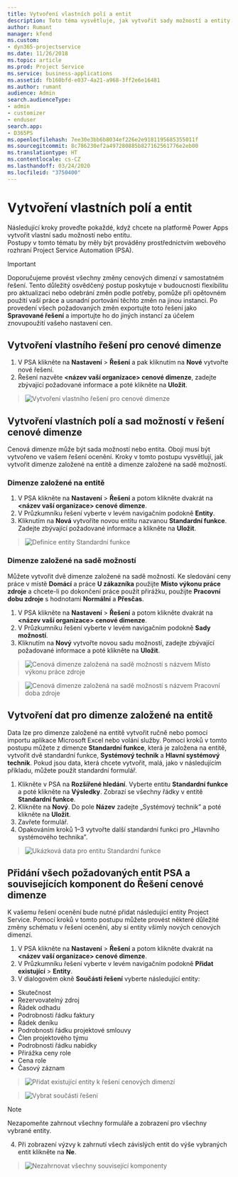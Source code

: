 ```yaml
---
title: Vytvoření vlastních polí a entit
description: Toto téma vysvětluje, jak vytvořit sady možností a entity ve vlastním řešení na platformě Power Apps.
author: Rumant
manager: kfend
ms.custom:
- dyn365-projectservice
ms.date: 11/26/2018
ms.topic: article
ms.prod: Project Service
ms.service: business-applications
ms.assetid: fb160bfd-e037-4a21-a968-3ff2e6e16481
ms.author: rumant
audience: Admin
search.audienceType:
- admin
- customizer
- enduser
search.app:
- D365PS
ms.openlocfilehash: 7ee30e3bb6b8034ef226e2e9181195685355011f
ms.sourcegitcommit: 8c786230ef2a497280885b827162561776e2eb00
ms.translationtype: HT
ms.contentlocale: cs-CZ
ms.lasthandoff: 03/24/2020
ms.locfileid: "3750400"
---
```

# <a name="create-custom-fields-and-entities"></a>Vytvoření vlastních polí a entit 

Následující kroky proveďte pokaždé, když chcete na platformě Power Apps vytvořit vlastní sadu možností nebo entitu.  
Postupy v tomto tématu by měly být prováděny prostřednictvím webového rozhraní Project Service Automation (PSA).

> [!IMPORTANT]
> Doporučujeme provést všechny změny cenových dimenzí v samostatném řešení. Tento důležitý osvědčený postup poskytuje v budoucnosti flexibilitu pro aktualizaci nebo odebrání změn podle potřeby, pomůže při opětovném použití vaší práce a usnadní portování těchto změn na jinou instanci. Po provedení všech požadovaných změn exportujte toto řešení jako **Spravované řešení** a importujte ho do jiných instancí za účelem znovupoužití vašeho nastavení cen.


## <a name="create-a-custom-solution-for-pricing-dimensions"></a>Vytvoření vlastního řešení pro cenové dimenze
1. V PSA klikněte na **Nastavení** > **Řešení** a pak kliknutím na **Nové** vytvořte nové řešení. 
2. Řešení nazvěte **\<název vaší organizace> cenové dimenze**, zadejte zbývající požadované informace a poté klikněte na **Uložit**.

> ![Vytvoření vlastního řešení pro cenové dimenze](media/Creation-of-custom-pricing-dimension-solution.PNG)
  
## <a name="create-custom-fields-and-option-sets-in-the-pricing-dimension-solution"></a>Vytvoření vlastních polí a sad možností v řešení cenové dimenze

Cenová dimenze může být sada možností nebo entita. Obojí musí být vytvořeno ve vašem řešení ocenění. Kroky v tomto postupu vysvětlují, jak vytvořit dimenze založené na entitě a dimenze založené na sadě možností.

### <a name="entity-based-dimensions"></a>Dimenze založené na entitě

1. V PSA klikněte na **Nastavení** > **Řešení** a potom klikněte dvakrát na **\<název vaší organizace> cenové dimenze**.
2. V Průzkumníku řešení vyberte v levém navigačním podokně **Entity**.
3. Kliknutím na **Nová** vytvoříte novou entitu nazvanou **Standardní funkce**. Zadejte zbývající požadované informace a klikněte na **Uložit**.

> ![Definice entity Standardní funkce](media/Standard-Title-entity-definition.png)


### <a name="option-set-based-dimensions"></a>Dimenze založené na sadě možností 
Můžete vytvořit dvě dimenze založené na sadě možností. Ke sledování ceny práce v místě **Domácí** a práce **U zákazníka** použijte **Místo výkonu práce zdroje** a chcete-li po dokončení práce použít přirážku, použijte **Pracovní dobu zdroje** s hodnotami **Normální** a **Přesčas**.


1. V PSA klikněte na **Nastavení** > **Řešení** a potom klikněte dvakrát na **\<název vaší organizace> cenové dimenze**. 
2. V Průzkumníku řešení vyberte v levém navigačním podokně **Sady možností**. 
3. Kliknutím na **Nový** vytvořte novou sadu možností, zadejte zbývající požadované informace a poté klikněte na **Uložit**.

> ![Cenová dimenze založená na sadě možností s názvem Místo výkonu práce zdroje ](media/Option-set-PD-called-Resource-Work-Location.png)

> ![Cenová dimenze založená na sadě možností s názvem Pracovní doba zdroje ](media/Option-set-PD-called-Resource-Work-Hours.PNG)


## <a name="create-data-for-entity-based-dimensions"></a>Vytvoření dat pro dimenze založené na entitě

Data lze pro dimenze založené na entitě vytvořit ručně nebo pomocí importu aplikace Microsoft Excel nebo volání služby. Pomocí kroků v tomto postupu můžete z dimenze **Standardní funkce**, která je založena na entitě, vytvořit dvě standardní funkce, **Systémový technik** a **Hlavní systémový technik**. Pokud jsou data, která chcete vytvořit, malá, jako v následujícím příkladu, můžete použít standardní formulář.

1. Klikněte v PSA na **Rozšířené hledání**. Vyberte entitu **Standardní funkce** a poté klikněte na **Výsledky**. Zobrazí se všechny řádky v entitě **Standardní funkce**.
2. Klikněte na **Nový**. Do pole **Název** zadejte „Systémový technik” a poté klikněte na **Uložit**.
3. Zavřete formulář. 
4. Opakováním kroků 1–3 vytvořte další standardní funkci pro „Hlavního systémového technika”.

> ![Ukázková data pro entitu Standardní funkce ](media/ST-data.png)

## <a name="add-all-required-psa-entities-and-related-components-to-the-pricing-dimension-solution"></a>Přidání všech požadovaných entit PSA a souvisejících komponent do Řešení cenové dimenze
K vašemu řešení ocenění bude nutné přidat následující entity Project Service. Pomocí kroků v tomto postupu můžete provést některé důležité změny schématu v řešení ocenění, aby si entity všimly nových cenových dimenzí.

1. V PSA klikněte na **Nastavení** > **Řešení** a potom klikněte dvakrát na **\<název vaší organizace> cenové dimenze**. 
2. V Průzkumníku řešení vyberte v levém navigačním podokně **Přidat existující** > **Entity**.
3. V dialogovém okně **Součásti řešení** vyberte následující entity:

- Skutečnost
- Rezervovatelný zdroj
- Řádek odhadu
- Podrobnosti řádku faktury
- Řádek deníku
- Podrobnosti řádku projektové smlouvy
- Člen projektového týmu
- Podrobnosti řádku nabídky
- Přirážka ceny role
- Cena role 
- Časový záznam 

> ![Přidat existující entity k řešení cenových dimenzí](media/Existing-entities-to-PD-solution.png)

> ![Vybrat součásti řešení](media/Dimension-Components.png)

> [!NOTE]
> Nezapomeňte zahrnout všechny formuláře a zobrazení pro všechny vybrané entity.

4. Při zobrazení výzvy k zahrnutí všech závislých entit do výše vybraných entit klikněte na **Ne**.

> ![Nezahrnovat všechny související komponenty](media/Do-not-include-required.png)



